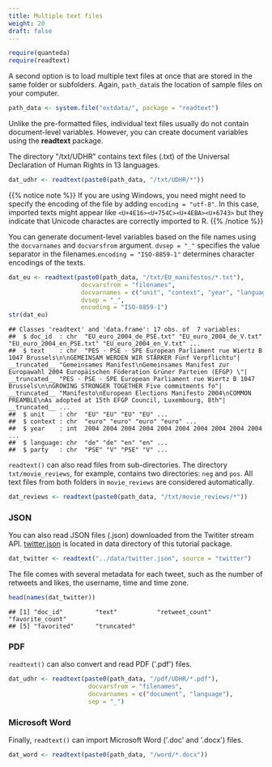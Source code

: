 ```yaml
---
title: Multiple text files
weight: 20
draft: false
---
```



```r
require(quanteda)
require(readtext)
```

A second option is to load multiple text files at once that are stored in the same folder or subfolders. Again, `path_data`is the location of sample files on your computer.


```r
path_data <- system.file("extdata/", package = "readtext")
```

Unlike the pre-formatted files, individual text files usually do not contain document-level variables. However, you can create document variables using the **readtext** package.

The directory "/txt/UDHR" contains text files (.txt) of the Universal Declaration of Human Rights in 13 languages. 


```r
dat_udhr <- readtext(paste0(path_data, "/txt/UDHR/*"))
```

{{% notice note %}}
If you are using Windows, you need might need to specify the encoding of the file by adding `encoding = "utf-8"`. In this case, imported texts might appear like `<U+4E16><U+754C><U+4EBA><U+6743>` but they indicate that Unicode charactes are correctly imported to R.
{{% /notice %}}

You can generate document-level variables based on the file names using the `docvarnames` and `docvarsfrom` argument. `dvsep = "_"` specifies the value separator in the filenames.`encoding = "ISO-8859-1"` determines character encodings of the texts.


```r
dat_eu <- readtext(paste0(path_data, "/txt/EU_manifestos/*.txt"),
                    docvarsfrom = "filenames", 
                    docvarnames = c("unit", "context", "year", "language", "party"),
                    dvsep = "_", 
                    encoding = "ISO-8859-1")
str(dat_eu)
```

```
## Classes 'readtext' and 'data.frame':	17 obs. of  7 variables:
##  $ doc_id  : chr  "EU_euro_2004_de_PSE.txt" "EU_euro_2004_de_V.txt" "EU_euro_2004_en_PSE.txt" "EU_euro_2004_en_V.txt" ...
##  $ text    : chr  "PES · PSE · SPE European Parliament rue Wiertz B 1047 Brussels\n\nGEMEINSAM WERDEN WIR STÄRKER Fünf Verpflichtu"| __truncated__ "Gemeinsames Manifest\nGemeinsames Manifest zur Europawahl 2004 Europäischen Föderation Grüner Parteien (EFGP) \"| __truncated__ "PES · PSE · SPE European Parliament rue Wiertz B 1047 Brussels\n\nGROWING STRONGER TOGETHER Five commitments fo"| __truncated__ "Manifesto\nEuropean Elections Manifesto 2004\nCOMMON PREAMBLE\nAs adopted at 15th EFGP Council, Luxembourg, 8th"| __truncated__ ...
##  $ unit    : chr  "EU" "EU" "EU" "EU" ...
##  $ context : chr  "euro" "euro" "euro" "euro" ...
##  $ year    : int  2004 2004 2004 2004 2004 2004 2004 2004 2004 2004 ...
##  $ language: chr  "de" "de" "en" "en" ...
##  $ party   : chr  "PSE" "V" "PSE" "V" ...
```

`readtext()` can also read files from sub-directories. The directory `txt/movie_reviews`, for example, contains two directories: `neg` and `pos`. All text files from both folders in `movie_reviews` are considered automatically.


```r
dat_reviews <- readtext(paste0(path_data, "/txt/movie_reviews/*"))
```

### JSON

You can also read JSON files (.json) downloaded from the Twititer stream API. [twitter.json](https://raw.githubusercontent.com/quanteda/tutorials.quanteda.io/master/content/data/twitter.json) is located in data directory of this tutorial package.


```r
dat_twitter <- readtext("../data/twitter.json", source = "twitter")
```

The file comes with several metadata for each tweet, such as the number of retweets and likes, the username, time and time zone. 


```r
head(names(dat_twitter))
```

```
## [1] "doc_id"         "text"           "retweet_count"  "favorite_count"
## [5] "favorited"      "truncated"
```

### PDF

`readtext()` can also convert and read PDF ('.pdf') files. 


```r
dat_udhr <- readtext(paste0(path_data, "/pdf/UDHR/*.pdf"), 
                      docvarsfrom = "filenames", 
                      docvarnames = c("document", "language"),
                      sep = "_")
```

### Microsoft Word

Finally, `readtext()` can import Microsoft Word ('.doc' and '.docx') files.


```r
dat_word <- readtext(paste0(path_data, "/word/*.docx"))
```
